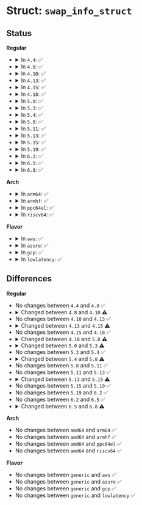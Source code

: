 # Struct: <code>swap_info_struct</code>

## Status
<b>Regular</b>
<ul>
<li>
<details>
<summary>In <code>4.4</code>: ✅</summary>

```c
struct swap_info_struct {
    long unsigned int flags;
    short int prio;
    struct plist_node list;
    struct plist_node avail_list;
    signed char type;
    unsigned int max;
    unsigned char *swap_map;
    struct swap_cluster_info *cluster_info;
    struct swap_cluster_info free_cluster_head;
    struct swap_cluster_info free_cluster_tail;
    unsigned int lowest_bit;
    unsigned int highest_bit;
    unsigned int pages;
    unsigned int inuse_pages;
    unsigned int cluster_next;
    unsigned int cluster_nr;
    struct percpu_cluster *percpu_cluster;
    struct swap_extent *curr_swap_extent;
    struct swap_extent first_swap_extent;
    struct block_device *bdev;
    struct file *swap_file;
    unsigned int old_block_size;
    long unsigned int *frontswap_map;
    atomic_t frontswap_pages;
    spinlock_t lock;
    struct work_struct discard_work;
    struct swap_cluster_info discard_cluster_head;
    struct swap_cluster_info discard_cluster_tail;
};
```
</details>
</li>
<li>
<details>
<summary>In <code>4.8</code>: ✅</summary>

```c
struct swap_info_struct {
    long unsigned int flags;
    short int prio;
    struct plist_node list;
    struct plist_node avail_list;
    signed char type;
    unsigned int max;
    unsigned char *swap_map;
    struct swap_cluster_info *cluster_info;
    struct swap_cluster_info free_cluster_head;
    struct swap_cluster_info free_cluster_tail;
    unsigned int lowest_bit;
    unsigned int highest_bit;
    unsigned int pages;
    unsigned int inuse_pages;
    unsigned int cluster_next;
    unsigned int cluster_nr;
    struct percpu_cluster *percpu_cluster;
    struct swap_extent *curr_swap_extent;
    struct swap_extent first_swap_extent;
    struct block_device *bdev;
    struct file *swap_file;
    unsigned int old_block_size;
    long unsigned int *frontswap_map;
    atomic_t frontswap_pages;
    spinlock_t lock;
    struct work_struct discard_work;
    struct swap_cluster_info discard_cluster_head;
    struct swap_cluster_info discard_cluster_tail;
};
```
</details>
</li>
<li>
<details>
<summary>In <code>4.10</code>: ✅</summary>

```c
struct swap_info_struct {
    long unsigned int flags;
    short int prio;
    struct plist_node list;
    struct plist_node avail_list;
    signed char type;
    unsigned int max;
    unsigned char *swap_map;
    struct swap_cluster_info *cluster_info;
    struct swap_cluster_list free_clusters;
    unsigned int lowest_bit;
    unsigned int highest_bit;
    unsigned int pages;
    unsigned int inuse_pages;
    unsigned int cluster_next;
    unsigned int cluster_nr;
    struct percpu_cluster *percpu_cluster;
    struct swap_extent *curr_swap_extent;
    struct swap_extent first_swap_extent;
    struct block_device *bdev;
    struct file *swap_file;
    unsigned int old_block_size;
    long unsigned int *frontswap_map;
    atomic_t frontswap_pages;
    spinlock_t lock;
    struct work_struct discard_work;
    struct swap_cluster_list discard_clusters;
};
```
</details>
</li>
<li>
<details>
<summary>In <code>4.13</code>: ✅</summary>

```c
struct swap_info_struct {
    long unsigned int flags;
    short int prio;
    struct plist_node list;
    struct plist_node avail_list;
    signed char type;
    unsigned int max;
    unsigned char *swap_map;
    struct swap_cluster_info *cluster_info;
    struct swap_cluster_list free_clusters;
    unsigned int lowest_bit;
    unsigned int highest_bit;
    unsigned int pages;
    unsigned int inuse_pages;
    unsigned int cluster_next;
    unsigned int cluster_nr;
    struct percpu_cluster *percpu_cluster;
    struct swap_extent *curr_swap_extent;
    struct swap_extent first_swap_extent;
    struct block_device *bdev;
    struct file *swap_file;
    unsigned int old_block_size;
    long unsigned int *frontswap_map;
    atomic_t frontswap_pages;
    spinlock_t lock;
    struct work_struct discard_work;
    struct swap_cluster_list discard_clusters;
};
```
</details>
</li>
<li>
<details>
<summary>In <code>4.15</code>: ✅</summary>

```c
struct swap_info_struct {
    long unsigned int flags;
    short int prio;
    struct plist_node list;
    struct plist_node avail_lists[1024];
    signed char type;
    unsigned int max;
    unsigned char *swap_map;
    struct swap_cluster_info *cluster_info;
    struct swap_cluster_list free_clusters;
    unsigned int lowest_bit;
    unsigned int highest_bit;
    unsigned int pages;
    unsigned int inuse_pages;
    unsigned int cluster_next;
    unsigned int cluster_nr;
    struct percpu_cluster *percpu_cluster;
    struct swap_extent *curr_swap_extent;
    struct swap_extent first_swap_extent;
    struct block_device *bdev;
    struct file *swap_file;
    unsigned int old_block_size;
    long unsigned int *frontswap_map;
    atomic_t frontswap_pages;
    spinlock_t lock;
    spinlock_t cont_lock;
    struct work_struct discard_work;
    struct swap_cluster_list discard_clusters;
};
```
</details>
</li>
<li>
<details>
<summary>In <code>4.18</code>: ✅</summary>

```c
struct swap_info_struct {
    long unsigned int flags;
    short int prio;
    struct plist_node list;
    struct plist_node avail_lists[1024];
    signed char type;
    unsigned int max;
    unsigned char *swap_map;
    struct swap_cluster_info *cluster_info;
    struct swap_cluster_list free_clusters;
    unsigned int lowest_bit;
    unsigned int highest_bit;
    unsigned int pages;
    unsigned int inuse_pages;
    unsigned int cluster_next;
    unsigned int cluster_nr;
    struct percpu_cluster *percpu_cluster;
    struct swap_extent *curr_swap_extent;
    struct swap_extent first_swap_extent;
    struct block_device *bdev;
    struct file *swap_file;
    unsigned int old_block_size;
    long unsigned int *frontswap_map;
    atomic_t frontswap_pages;
    spinlock_t lock;
    spinlock_t cont_lock;
    struct work_struct discard_work;
    struct swap_cluster_list discard_clusters;
};
```
</details>
</li>
<li>
<details>
<summary>In <code>5.0</code>: ✅</summary>

```c
struct swap_info_struct {
    long unsigned int flags;
    short int prio;
    struct plist_node list;
    signed char type;
    unsigned int max;
    unsigned char *swap_map;
    struct swap_cluster_info *cluster_info;
    struct swap_cluster_list free_clusters;
    unsigned int lowest_bit;
    unsigned int highest_bit;
    unsigned int pages;
    unsigned int inuse_pages;
    unsigned int cluster_next;
    unsigned int cluster_nr;
    struct percpu_cluster *percpu_cluster;
    struct swap_extent *curr_swap_extent;
    struct swap_extent first_swap_extent;
    struct block_device *bdev;
    struct file *swap_file;
    unsigned int old_block_size;
    long unsigned int *frontswap_map;
    atomic_t frontswap_pages;
    spinlock_t lock;
    spinlock_t cont_lock;
    struct work_struct discard_work;
    struct swap_cluster_list discard_clusters;
    struct plist_node avail_lists[0];
};
```
</details>
</li>
<li>
<details>
<summary>In <code>5.3</code>: ✅</summary>

```c
struct swap_info_struct {
    long unsigned int flags;
    short int prio;
    struct plist_node list;
    signed char type;
    unsigned int max;
    unsigned char *swap_map;
    struct swap_cluster_info *cluster_info;
    struct swap_cluster_list free_clusters;
    unsigned int lowest_bit;
    unsigned int highest_bit;
    unsigned int pages;
    unsigned int inuse_pages;
    unsigned int cluster_next;
    unsigned int cluster_nr;
    struct percpu_cluster *percpu_cluster;
    struct rb_root swap_extent_root;
    struct block_device *bdev;
    struct file *swap_file;
    unsigned int old_block_size;
    long unsigned int *frontswap_map;
    atomic_t frontswap_pages;
    spinlock_t lock;
    spinlock_t cont_lock;
    struct work_struct discard_work;
    struct swap_cluster_list discard_clusters;
    struct plist_node avail_lists[0];
};
```
</details>
</li>
<li>
<details>
<summary>In <code>5.4</code>: ✅</summary>

```c
struct swap_info_struct {
    long unsigned int flags;
    short int prio;
    struct plist_node list;
    signed char type;
    unsigned int max;
    unsigned char *swap_map;
    struct swap_cluster_info *cluster_info;
    struct swap_cluster_list free_clusters;
    unsigned int lowest_bit;
    unsigned int highest_bit;
    unsigned int pages;
    unsigned int inuse_pages;
    unsigned int cluster_next;
    unsigned int cluster_nr;
    struct percpu_cluster *percpu_cluster;
    struct rb_root swap_extent_root;
    struct block_device *bdev;
    struct file *swap_file;
    unsigned int old_block_size;
    long unsigned int *frontswap_map;
    atomic_t frontswap_pages;
    spinlock_t lock;
    spinlock_t cont_lock;
    struct work_struct discard_work;
    struct swap_cluster_list discard_clusters;
    struct plist_node avail_lists[0];
};
```
</details>
</li>
<li>
<details>
<summary>In <code>5.8</code>: ✅</summary>

```c
struct swap_info_struct {
    long unsigned int flags;
    short int prio;
    struct plist_node list;
    signed char type;
    unsigned int max;
    unsigned char *swap_map;
    struct swap_cluster_info *cluster_info;
    struct swap_cluster_list free_clusters;
    unsigned int lowest_bit;
    unsigned int highest_bit;
    unsigned int pages;
    unsigned int inuse_pages;
    unsigned int cluster_next;
    unsigned int cluster_nr;
    unsigned int *cluster_next_cpu;
    struct percpu_cluster *percpu_cluster;
    struct rb_root swap_extent_root;
    struct block_device *bdev;
    struct file *swap_file;
    unsigned int old_block_size;
    long unsigned int *frontswap_map;
    atomic_t frontswap_pages;
    spinlock_t lock;
    spinlock_t cont_lock;
    struct work_struct discard_work;
    struct swap_cluster_list discard_clusters;
    struct plist_node avail_lists[0];
};
```
</details>
</li>
<li>
<details>
<summary>In <code>5.11</code>: ✅</summary>

```c
struct swap_info_struct {
    long unsigned int flags;
    short int prio;
    struct plist_node list;
    signed char type;
    unsigned int max;
    unsigned char *swap_map;
    struct swap_cluster_info *cluster_info;
    struct swap_cluster_list free_clusters;
    unsigned int lowest_bit;
    unsigned int highest_bit;
    unsigned int pages;
    unsigned int inuse_pages;
    unsigned int cluster_next;
    unsigned int cluster_nr;
    unsigned int *cluster_next_cpu;
    struct percpu_cluster *percpu_cluster;
    struct rb_root swap_extent_root;
    struct block_device *bdev;
    struct file *swap_file;
    unsigned int old_block_size;
    long unsigned int *frontswap_map;
    atomic_t frontswap_pages;
    spinlock_t lock;
    spinlock_t cont_lock;
    struct work_struct discard_work;
    struct swap_cluster_list discard_clusters;
    struct plist_node avail_lists[0];
};
```
</details>
</li>
<li>
<details>
<summary>In <code>5.13</code>: ✅</summary>

```c
struct swap_info_struct {
    long unsigned int flags;
    short int prio;
    struct plist_node list;
    signed char type;
    unsigned int max;
    unsigned char *swap_map;
    struct swap_cluster_info *cluster_info;
    struct swap_cluster_list free_clusters;
    unsigned int lowest_bit;
    unsigned int highest_bit;
    unsigned int pages;
    unsigned int inuse_pages;
    unsigned int cluster_next;
    unsigned int cluster_nr;
    unsigned int *cluster_next_cpu;
    struct percpu_cluster *percpu_cluster;
    struct rb_root swap_extent_root;
    struct block_device *bdev;
    struct file *swap_file;
    unsigned int old_block_size;
    long unsigned int *frontswap_map;
    atomic_t frontswap_pages;
    spinlock_t lock;
    spinlock_t cont_lock;
    struct work_struct discard_work;
    struct swap_cluster_list discard_clusters;
    struct plist_node avail_lists[0];
};
```
</details>
</li>
<li>
<details>
<summary>In <code>5.15</code>: ✅</summary>

```c
struct swap_info_struct {
    struct percpu_ref users;
    long unsigned int flags;
    short int prio;
    struct plist_node list;
    signed char type;
    unsigned int max;
    unsigned char *swap_map;
    struct swap_cluster_info *cluster_info;
    struct swap_cluster_list free_clusters;
    unsigned int lowest_bit;
    unsigned int highest_bit;
    unsigned int pages;
    unsigned int inuse_pages;
    unsigned int cluster_next;
    unsigned int cluster_nr;
    unsigned int *cluster_next_cpu;
    struct percpu_cluster *percpu_cluster;
    struct rb_root swap_extent_root;
    struct block_device *bdev;
    struct file *swap_file;
    unsigned int old_block_size;
    struct completion comp;
    long unsigned int *frontswap_map;
    atomic_t frontswap_pages;
    spinlock_t lock;
    spinlock_t cont_lock;
    struct work_struct discard_work;
    struct swap_cluster_list discard_clusters;
    struct plist_node avail_lists[0];
};
```
</details>
</li>
<li>
<details>
<summary>In <code>5.19</code>: ✅</summary>

```c
struct swap_info_struct {
    struct percpu_ref users;
    long unsigned int flags;
    short int prio;
    struct plist_node list;
    signed char type;
    unsigned int max;
    unsigned char *swap_map;
    struct swap_cluster_info *cluster_info;
    struct swap_cluster_list free_clusters;
    unsigned int lowest_bit;
    unsigned int highest_bit;
    unsigned int pages;
    unsigned int inuse_pages;
    unsigned int cluster_next;
    unsigned int cluster_nr;
    unsigned int *cluster_next_cpu;
    struct percpu_cluster *percpu_cluster;
    struct rb_root swap_extent_root;
    struct block_device *bdev;
    struct file *swap_file;
    unsigned int old_block_size;
    struct completion comp;
    long unsigned int *frontswap_map;
    atomic_t frontswap_pages;
    spinlock_t lock;
    spinlock_t cont_lock;
    struct work_struct discard_work;
    struct swap_cluster_list discard_clusters;
    struct plist_node avail_lists[0];
};
```
</details>
</li>
<li>
<details>
<summary>In <code>6.2</code>: ✅</summary>

```c
struct swap_info_struct {
    struct percpu_ref users;
    long unsigned int flags;
    short int prio;
    struct plist_node list;
    signed char type;
    unsigned int max;
    unsigned char *swap_map;
    struct swap_cluster_info *cluster_info;
    struct swap_cluster_list free_clusters;
    unsigned int lowest_bit;
    unsigned int highest_bit;
    unsigned int pages;
    unsigned int inuse_pages;
    unsigned int cluster_next;
    unsigned int cluster_nr;
    unsigned int *cluster_next_cpu;
    struct percpu_cluster *percpu_cluster;
    struct rb_root swap_extent_root;
    struct block_device *bdev;
    struct file *swap_file;
    unsigned int old_block_size;
    struct completion comp;
    long unsigned int *frontswap_map;
    atomic_t frontswap_pages;
    spinlock_t lock;
    spinlock_t cont_lock;
    struct work_struct discard_work;
    struct swap_cluster_list discard_clusters;
    struct plist_node avail_lists[0];
};
```
</details>
</li>
<li>
<details>
<summary>In <code>6.5</code>: ✅</summary>

```c
struct swap_info_struct {
    struct percpu_ref users;
    long unsigned int flags;
    short int prio;
    struct plist_node list;
    signed char type;
    unsigned int max;
    unsigned char *swap_map;
    struct swap_cluster_info *cluster_info;
    struct swap_cluster_list free_clusters;
    unsigned int lowest_bit;
    unsigned int highest_bit;
    unsigned int pages;
    unsigned int inuse_pages;
    unsigned int cluster_next;
    unsigned int cluster_nr;
    unsigned int *cluster_next_cpu;
    struct percpu_cluster *percpu_cluster;
    struct rb_root swap_extent_root;
    struct block_device *bdev;
    struct file *swap_file;
    unsigned int old_block_size;
    struct completion comp;
    long unsigned int *frontswap_map;
    atomic_t frontswap_pages;
    spinlock_t lock;
    spinlock_t cont_lock;
    struct work_struct discard_work;
    struct swap_cluster_list discard_clusters;
    struct plist_node avail_lists[0];
};
```
</details>
</li>
<li>
<details>
<summary>In <code>6.8</code>: ✅</summary>

```c
struct swap_info_struct {
    struct percpu_ref users;
    long unsigned int flags;
    short int prio;
    struct plist_node list;
    signed char type;
    unsigned int max;
    unsigned char *swap_map;
    struct swap_cluster_info *cluster_info;
    struct swap_cluster_list free_clusters;
    unsigned int lowest_bit;
    unsigned int highest_bit;
    unsigned int pages;
    unsigned int inuse_pages;
    unsigned int cluster_next;
    unsigned int cluster_nr;
    unsigned int *cluster_next_cpu;
    struct percpu_cluster *percpu_cluster;
    struct rb_root swap_extent_root;
    struct bdev_handle *bdev_handle;
    struct block_device *bdev;
    struct file *swap_file;
    unsigned int old_block_size;
    struct completion comp;
    spinlock_t lock;
    spinlock_t cont_lock;
    struct work_struct discard_work;
    struct swap_cluster_list discard_clusters;
    struct plist_node avail_lists[0];
};
```
</details>
</li>
</ul>
<b>Arch</b>
<ul>
<li>
<details>
<summary>In <code>arm64</code>: ✅</summary>

```c
struct swap_info_struct {
    long unsigned int flags;
    short int prio;
    struct plist_node list;
    signed char type;
    unsigned int max;
    unsigned char *swap_map;
    struct swap_cluster_info *cluster_info;
    struct swap_cluster_list free_clusters;
    unsigned int lowest_bit;
    unsigned int highest_bit;
    unsigned int pages;
    unsigned int inuse_pages;
    unsigned int cluster_next;
    unsigned int cluster_nr;
    struct percpu_cluster *percpu_cluster;
    struct rb_root swap_extent_root;
    struct block_device *bdev;
    struct file *swap_file;
    unsigned int old_block_size;
    long unsigned int *frontswap_map;
    atomic_t frontswap_pages;
    spinlock_t lock;
    spinlock_t cont_lock;
    struct work_struct discard_work;
    struct swap_cluster_list discard_clusters;
    struct plist_node avail_lists[0];
};
```
</details>
</li>
<li>
<details>
<summary>In <code>armhf</code>: ✅</summary>

```c
struct swap_info_struct {
    long unsigned int flags;
    short int prio;
    struct plist_node list;
    signed char type;
    unsigned int max;
    unsigned char *swap_map;
    struct swap_cluster_info *cluster_info;
    struct swap_cluster_list free_clusters;
    unsigned int lowest_bit;
    unsigned int highest_bit;
    unsigned int pages;
    unsigned int inuse_pages;
    unsigned int cluster_next;
    unsigned int cluster_nr;
    struct percpu_cluster *percpu_cluster;
    struct rb_root swap_extent_root;
    struct block_device *bdev;
    struct file *swap_file;
    unsigned int old_block_size;
    long unsigned int *frontswap_map;
    atomic_t frontswap_pages;
    spinlock_t lock;
    spinlock_t cont_lock;
    struct work_struct discard_work;
    struct swap_cluster_list discard_clusters;
    struct plist_node avail_lists[0];
};
```
</details>
</li>
<li>
<details>
<summary>In <code>ppc64el</code>: ✅</summary>

```c
struct swap_info_struct {
    long unsigned int flags;
    short int prio;
    struct plist_node list;
    signed char type;
    unsigned int max;
    unsigned char *swap_map;
    struct swap_cluster_info *cluster_info;
    struct swap_cluster_list free_clusters;
    unsigned int lowest_bit;
    unsigned int highest_bit;
    unsigned int pages;
    unsigned int inuse_pages;
    unsigned int cluster_next;
    unsigned int cluster_nr;
    struct percpu_cluster *percpu_cluster;
    struct rb_root swap_extent_root;
    struct block_device *bdev;
    struct file *swap_file;
    unsigned int old_block_size;
    long unsigned int *frontswap_map;
    atomic_t frontswap_pages;
    spinlock_t lock;
    spinlock_t cont_lock;
    struct work_struct discard_work;
    struct swap_cluster_list discard_clusters;
    struct plist_node avail_lists[0];
};
```
</details>
</li>
<li>
<details>
<summary>In <code>riscv64</code>: ✅</summary>

```c
struct swap_info_struct {
    long unsigned int flags;
    short int prio;
    struct plist_node list;
    signed char type;
    unsigned int max;
    unsigned char *swap_map;
    struct swap_cluster_info *cluster_info;
    struct swap_cluster_list free_clusters;
    unsigned int lowest_bit;
    unsigned int highest_bit;
    unsigned int pages;
    unsigned int inuse_pages;
    unsigned int cluster_next;
    unsigned int cluster_nr;
    struct percpu_cluster *percpu_cluster;
    struct rb_root swap_extent_root;
    struct block_device *bdev;
    struct file *swap_file;
    unsigned int old_block_size;
    long unsigned int *frontswap_map;
    atomic_t frontswap_pages;
    spinlock_t lock;
    spinlock_t cont_lock;
    struct work_struct discard_work;
    struct swap_cluster_list discard_clusters;
    struct plist_node avail_lists[0];
};
```
</details>
</li>
</ul>
<b>Flavor</b>
<ul>
<li>
<details>
<summary>In <code>aws</code>: ✅</summary>

```c
struct swap_info_struct {
    long unsigned int flags;
    short int prio;
    struct plist_node list;
    signed char type;
    unsigned int max;
    unsigned char *swap_map;
    struct swap_cluster_info *cluster_info;
    struct swap_cluster_list free_clusters;
    unsigned int lowest_bit;
    unsigned int highest_bit;
    unsigned int pages;
    unsigned int inuse_pages;
    unsigned int cluster_next;
    unsigned int cluster_nr;
    struct percpu_cluster *percpu_cluster;
    struct rb_root swap_extent_root;
    struct block_device *bdev;
    struct file *swap_file;
    unsigned int old_block_size;
    long unsigned int *frontswap_map;
    atomic_t frontswap_pages;
    spinlock_t lock;
    spinlock_t cont_lock;
    struct work_struct discard_work;
    struct swap_cluster_list discard_clusters;
    struct plist_node avail_lists[0];
};
```
</details>
</li>
<li>
<details>
<summary>In <code>azure</code>: ✅</summary>

```c
struct swap_info_struct {
    long unsigned int flags;
    short int prio;
    struct plist_node list;
    signed char type;
    unsigned int max;
    unsigned char *swap_map;
    struct swap_cluster_info *cluster_info;
    struct swap_cluster_list free_clusters;
    unsigned int lowest_bit;
    unsigned int highest_bit;
    unsigned int pages;
    unsigned int inuse_pages;
    unsigned int cluster_next;
    unsigned int cluster_nr;
    struct percpu_cluster *percpu_cluster;
    struct rb_root swap_extent_root;
    struct block_device *bdev;
    struct file *swap_file;
    unsigned int old_block_size;
    long unsigned int *frontswap_map;
    atomic_t frontswap_pages;
    spinlock_t lock;
    spinlock_t cont_lock;
    struct work_struct discard_work;
    struct swap_cluster_list discard_clusters;
    struct plist_node avail_lists[0];
};
```
</details>
</li>
<li>
<details>
<summary>In <code>gcp</code>: ✅</summary>

```c
struct swap_info_struct {
    long unsigned int flags;
    short int prio;
    struct plist_node list;
    signed char type;
    unsigned int max;
    unsigned char *swap_map;
    struct swap_cluster_info *cluster_info;
    struct swap_cluster_list free_clusters;
    unsigned int lowest_bit;
    unsigned int highest_bit;
    unsigned int pages;
    unsigned int inuse_pages;
    unsigned int cluster_next;
    unsigned int cluster_nr;
    struct percpu_cluster *percpu_cluster;
    struct rb_root swap_extent_root;
    struct block_device *bdev;
    struct file *swap_file;
    unsigned int old_block_size;
    long unsigned int *frontswap_map;
    atomic_t frontswap_pages;
    spinlock_t lock;
    spinlock_t cont_lock;
    struct work_struct discard_work;
    struct swap_cluster_list discard_clusters;
    struct plist_node avail_lists[0];
};
```
</details>
</li>
<li>
<details>
<summary>In <code>lowlatency</code>: ✅</summary>

```c
struct swap_info_struct {
    long unsigned int flags;
    short int prio;
    struct plist_node list;
    signed char type;
    unsigned int max;
    unsigned char *swap_map;
    struct swap_cluster_info *cluster_info;
    struct swap_cluster_list free_clusters;
    unsigned int lowest_bit;
    unsigned int highest_bit;
    unsigned int pages;
    unsigned int inuse_pages;
    unsigned int cluster_next;
    unsigned int cluster_nr;
    struct percpu_cluster *percpu_cluster;
    struct rb_root swap_extent_root;
    struct block_device *bdev;
    struct file *swap_file;
    unsigned int old_block_size;
    long unsigned int *frontswap_map;
    atomic_t frontswap_pages;
    spinlock_t lock;
    spinlock_t cont_lock;
    struct work_struct discard_work;
    struct swap_cluster_list discard_clusters;
    struct plist_node avail_lists[0];
};
```
</details>
</li>
</ul>

## Differences
<b>Regular</b>
<ul>
<li>
No changes between <code>4.4</code> and <code>4.8</code> ✅
</li>
<li>
<details>
<summary>Changed between <code>4.8</code> and <code>4.10</code> ⚠️</summary>
<ul>
<li>
<b>Field added. </b>
<code>struct swap_cluster_list free_clusters</code>
</li>
<li>
<b>Field added. </b>
<code>struct swap_cluster_list discard_clusters</code>
</li>
<li>
<b>Field removed. </b>
<code>struct swap_cluster_info free_cluster_head</code>
</li>
<li>
<b>Field removed. </b>
<code>struct swap_cluster_info free_cluster_tail</code>
</li>
<li>
<b>Field removed. </b>
<code>struct swap_cluster_info discard_cluster_head</code>
</li>
<li>
<b>Field removed. </b>
<code>struct swap_cluster_info discard_cluster_tail</code>
</li>
</ul>
</details>
</li>
<li>
No changes between <code>4.10</code> and <code>4.13</code> ✅
</li>
<li>
<details>
<summary>Changed between <code>4.13</code> and <code>4.15</code> ⚠️</summary>
<ul>
<li>
<b>Field added. </b>
<code>struct plist_node avail_lists[1024]</code>
</li>
<li>
<b>Field added. </b>
<code>spinlock_t cont_lock</code>
</li>
<li>
<b>Field removed. </b>
<code>struct plist_node avail_list</code>
</li>
</ul>
</details>
</li>
<li>
No changes between <code>4.15</code> and <code>4.18</code> ✅
</li>
<li>
<details>
<summary>Changed between <code>4.18</code> and <code>5.0</code> ⚠️</summary>
<ul>
<li>
<b>Field type changed. </b>
<code>struct plist_node avail_lists[1024]</code> ➡️ <code>struct plist_node avail_lists[0]</code>
</li>
</ul>
</details>
</li>
<li>
<details>
<summary>Changed between <code>5.0</code> and <code>5.3</code> ⚠️</summary>
<ul>
<li>
<b>Field added. </b>
<code>struct rb_root swap_extent_root</code>
</li>
<li>
<b>Field removed. </b>
<code>struct swap_extent *curr_swap_extent</code>
</li>
<li>
<b>Field removed. </b>
<code>struct swap_extent first_swap_extent</code>
</li>
</ul>
</details>
</li>
<li>
No changes between <code>5.3</code> and <code>5.4</code> ✅
</li>
<li>
<details>
<summary>Changed between <code>5.4</code> and <code>5.8</code> ⚠️</summary>
<ul>
<li>
<b>Field added. </b>
<code>unsigned int *cluster_next_cpu</code>
</li>
</ul>
</details>
</li>
<li>
No changes between <code>5.8</code> and <code>5.11</code> ✅
</li>
<li>
No changes between <code>5.11</code> and <code>5.13</code> ✅
</li>
<li>
<details>
<summary>Changed between <code>5.13</code> and <code>5.15</code> ⚠️</summary>
<ul>
<li>
<b>Field added. </b>
<code>struct percpu_ref users</code>
</li>
<li>
<b>Field added. </b>
<code>struct completion comp</code>
</li>
</ul>
</details>
</li>
<li>
No changes between <code>5.15</code> and <code>5.19</code> ✅
</li>
<li>
No changes between <code>5.19</code> and <code>6.2</code> ✅
</li>
<li>
No changes between <code>6.2</code> and <code>6.5</code> ✅
</li>
<li>
<details>
<summary>Changed between <code>6.5</code> and <code>6.8</code> ⚠️</summary>
<ul>
<li>
<b>Field added. </b>
<code>struct bdev_handle *bdev_handle</code>
</li>
<li>
<b>Field removed. </b>
<code>long unsigned int *frontswap_map</code>
</li>
<li>
<b>Field removed. </b>
<code>atomic_t frontswap_pages</code>
</li>
</ul>
</details>
</li>
</ul>
<b>Arch</b>
<ul>
<li>
No changes between <code>amd64</code> and <code>arm64</code> ✅
</li>
<li>
No changes between <code>amd64</code> and <code>armhf</code> ✅
</li>
<li>
No changes between <code>amd64</code> and <code>ppc64el</code> ✅
</li>
<li>
No changes between <code>amd64</code> and <code>riscv64</code> ✅
</li>
</ul>
<b>Flavor</b>
<ul>
<li>
No changes between <code>generic</code> and <code>aws</code> ✅
</li>
<li>
No changes between <code>generic</code> and <code>azure</code> ✅
</li>
<li>
No changes between <code>generic</code> and <code>gcp</code> ✅
</li>
<li>
No changes between <code>generic</code> and <code>lowlatency</code> ✅
</li>
</ul>
